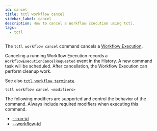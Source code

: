 ```yaml
---
id: cancel
title: tctl workflow cancel
sidebar_label: cancel
description: How to cancel a Workflow Execution using tctl.
tags:
  - tctl
---
```


The `tctl workflow cancel` command cancels a [Workflow Execution](/concepts/what-is-a-workflow-execution).

Canceling a running Workflow Execution records a `WorkflowExecutionCancelRequested` event in the History.
A new command task will be scheduled.
After cancellation, the Workflow Execution can perform cleanup work.

See also [`tctl workflow terminate`](/tctl/workflow/terminate).

`tctl workflow cancel <modifiers>`

The following modifiers are supported and control the behavior of the command.
Always include required modifiers when executing this command.

- [--run-id](/tctl/modifiers/run-id)
- [--workflow-id](/tctl/modifiers/workflow-id)
